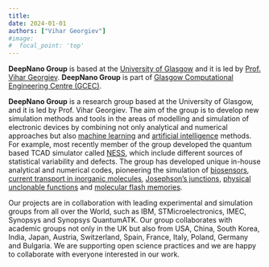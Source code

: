 ```yaml
---
title:
date: 2024-01-01
authors: ["Vihar Georgiev"]
#image:
#  focal_point: 'top'
---
```


**DeepNano Group** is based at the [University of Glasgow](https://www.gla.ac.uk/) and it is led by [Prof. Vihar Georgiev](https://www.gla.ac.uk/schools/engineering/staff/vihargeorgiev/#). **DeepNano Group**  is part of [Glasgow Computational Engineering Centre (GCEC)](https://www.gla.ac.uk/research/az/gcec/). 
 

**DeepNano Group** is a research group based at the University of Glasgow, and it is led by Prof. Vihar Georgiev. The aim of the group is to develop new simulation methods and tools in the areas of modelling and simulation of electronic devices by combining not only analytical and numerical approaches but also [machine learning](https://ieeexplore.ieee.org/abstract/document/8779691) and [artificial intelligence](https://ieeexplore.ieee.org/document/10231075) methods. For example, most recently member of the group developed the quantum based TCAD simulator called [NESS](https://link.springer.com/article/10.1007/s10825-020-01519-0), which include different sources of statistical variability and defects. The group has developed unique in-house analytical and numerical codes, pioneering the simulation of [biosensors](https://www.sciencedirect.com/science/article/pii/S0038110122001460), [current transport in inorganic molecules](https://pubs.acs.org/doi/10.1021/acs.jpcc.0c11038), [Josephson’s junctions](https://iopscience.iop.org/article/10.1088/1361-6528/ac5f2e), [physical unclonable functions](https://www.sciencedirect.com/science/article/pii/S0038110122001113?via%3Dihub) and [molecular flash memories](https://www.nature.com/articles/nature13951). 

Our projects are in collaboration with leading experimental and simulation groups from all over the World, such as IBM, STMicroelectronics, IMEC, Synopsys and Synopsys QuantumATK. Our group collaborates with academic groups not only in the UK but also from USA, China, South Korea, India, Japan, Austria, Switzerland, Spain, France, Italy, Poland, Germany and Bulgaria. We are supporting open science practices and we are happy to collaborate with everyone interested in our work.

<!--more-->

